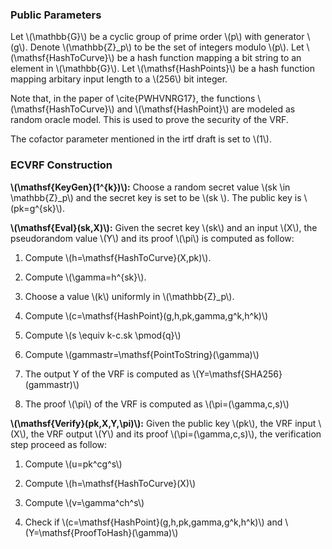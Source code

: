 

### Public Parameters

Let \\(\mathbb{G}\\) be a cyclic group of prime order \\(p\\) with generator \\(g\\). Denote \\(\mathbb{Z}_p\\) to be the set of integers modulo \\(p\\). Let \\(\mathsf{HashToCurve}\\) be a hash function mapping a bit string to an element in \\(\mathbb{G}\\). Let \\(\mathsf{HashPoints}\\) be a hash function mapping arbitary input length to a \\(256\\) bit integer.

Note that, in the paper of \cite{PWHVNRG17}, the functions \\(\mathsf{HashToCurve}\\) and \\(\mathsf{HashPoint}\\) are modeled as random oracle model. This is used to prove the security of the VRF. 

The cofactor parameter mentioned in the irtf draft is set to \\(1\\).


### ECVRF Construction



**\\(\mathsf{KeyGen}(1^{k})\\):** Choose a random secret value \\(sk \in 
\mathbb{Z}_p\\) and the secret key is set to be \\(sk \\). The public key
is  \\(pk=g^{sk}\\).                                                     


**\\(\mathsf{Eval}(sk,X)\\):** Given the secret key \\(sk\\) and an input \\(X\\), the pseudorandom value \\(Y\\) and its proof \\(\pi\\) is computed as follow:

1. Compute \\(h=\mathsf{HashToCurve}(X,pk)\\).

1. Compute \\(\gamma=h^{sk}\\).

1. Choose a value \\(k\\) uniformly in \\(\mathbb{Z}_p\\).

1. Compute \\(c=\mathsf{HashPoint}(g,h,pk,gamma,g^k,h^k)\\)

1. Compute \\(s \equiv k-c.sk \pmod{q}\\)

1. Compute \\(gammastr=\mathsf{PointToString}(\gamma)\\)

1. The output Y of the VRF is computed as \\(Y=\mathsf{SHA256}(gammastr)\\)

1. The proof \\(\pi\\) of the VRF is computed as \\(\pi=(\gamma,c,s)\\) 

**\\(\mathsf{Verify}(pk,X,Y,\pi)\\):** Given the public key \\(pk\\), the VRF input \\(X\\), the VRF output \\(Y\\) and its proof \\(\pi=(\gamma,c,s)\\), the verification step proceed as follow:

1. Compute \\(u=pk^cg^s\\)

1. Compute \\(h=\mathsf{HashToCurve}(X)\\)

1. Compute \\(v=\gamma^ch^s\\)

1. Check if \\(c=\mathsf{HashPoint}(g,h,pk,gamma,g^k,h^k)\\) and \\(Y=\mathsf{ProofToHash}(\gamma)\\)

